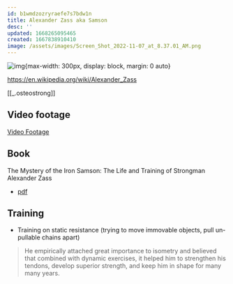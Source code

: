 ```yaml
---
id: b1wmdzozryraefe7s7bdw1n
title: Alexander Zass aka Samson
desc: ''
updated: 1668265095465
created: 1667838910410
image: /assets/images/Screen_Shot_2022-11-07_at_8.37.01_AM.png
---
```


![img](/assets/images/Screen_Shot_2022-11-07_at_8.36.29_AM.png){max-width: 300px, display: block, margin: 0 auto}

https://en.wikipedia.org/wiki/Alexander_Zass

[[_.osteostrong]]

## Video footage
[Video Footage](https://www.youtube.com/watch?v=K8iIP6HAvSU)

## Book
The Mystery of the Iron Samson: The Life and Training of Strongman Alexander Zass 

- [pdf](https://drive.google.com/drive/u/0/folders/1Q0BTJV87Ra4PsTlApAfKCkzvF1E8fH8A)
  
## Training
- Training on static resistance (trying to move immovable objects, pull un-pullable chains apart)

> He empirically attached great importance to isometry and believed that
combined with dynamic exercises, it helped him to strengthen his tendons, develop superior strength, and keep him in shape for many many years. 